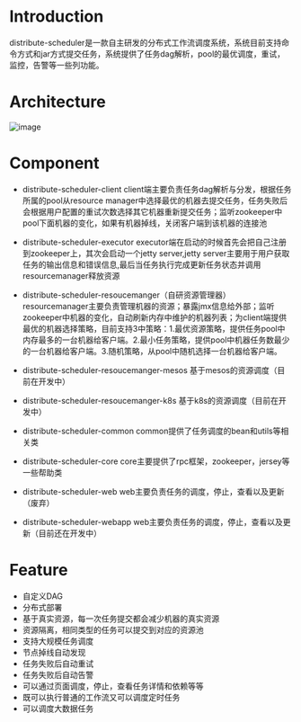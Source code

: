 # Introduction
distribute-scheduler是一款自主研发的分布式工作流调度系统，系统目前支持命令方式和jar方式提交任务，系统提供了任务dag解析，pool的最优调度，重试，监控，告警等一些列功能。
# Architecture
![image](https://github.com/ylpu/distribute-scheduler/blob/master/files/arch.png)
# Component
* distribute-scheduler-client
client端主要负责任务dag解析与分发，根据任务所属的pool从resource manager中选择最优的机器去提交任务，任务失败后会根据用户配置的重试次数选择其它机器重新提交任务；监听zookeeper中pool下面机器的变化，如果有机器掉线，关闭客户端到该机器的连接池

* distribute-scheduler-executor
executor端在启动的时候首先会把自己注册到zookeeper上，其次会启动一个jetty server,jetty server主要用于用户获取任务的输出信息和错误信息,最后当任务执行完成更新任务状态并调用resourcemanager释放资源

* distribute-scheduler-resoucemanger（自研资源管理器）
resourcemanager主要负责管理机器的资源；暴露jmx信息给外部；监听zookeeper中机器的变化，自动刷新内存中维护的机器列表；为client端提供最优的机器选择策略，目前支持3中策略：1.最优资源策略，提供任务pool中内存最多的一台机器给客户端。2.最小任务策略，提供pool中机器任务数最少的一台机器给客户端。3.随机策略，从pool中随机选择一台机器给客户端。

* distribute-scheduler-resoucemanger-mesos
基于mesos的资源调度（目前在开发中）

* distribute-scheduler-resoucemanger-k8s
基于k8s的资源调度（目前在开发中）

* distribute-scheduler-common
common提供了任务调度的bean和utils等相关类

* distribute-scheduler-core
core主要提供了rpc框架，zookeeper，jersey等一些帮助类

* distribute-scheduler-web
web主要负责任务的调度，停止，查看以及更新（废弃）

* distribute-scheduler-webapp
web主要负责任务的调度，停止，查看以及更新（目前还在开发中）

# Feature
* 自定义DAG
* 分布式部署
* 基于真实资源，每一次任务提交都会减少机器的真实资源
* 资源隔离，相同类型的任务可以提交到对应的资源池
* 支持大规模任务调度
* 节点掉线自动发现
* 任务失败后自动重试
* 任务失败后自动告警
* 可以通过页面调度，停止，查看任务详情和依赖等等
* 既可以执行普通的工作流又可以调度定时任务
* 可以调度大数据任务
